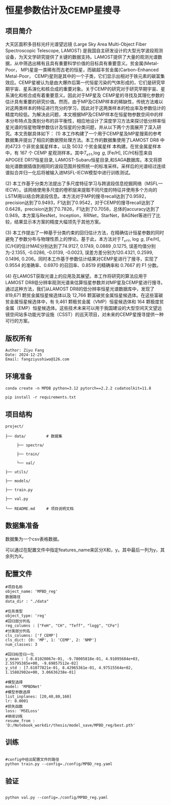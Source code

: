 # 恒星参数估计及CEMP星搜寻

## 项目简介

大天区面积多目标光纤光谱望远镜 (Large Sky Area Multi-Object Fiber Spectroscopic Telescope, LAMOST) 是我国自主研发设计的大型光学波段观测设备，为天文学研究提供了关键的数据支持。LAMOST提供了大量的观测光谱数据，从中筛选出稀有且具有重要科学价值的目标具有重要意义。贫金属(Metal-Poor， MP)星是一类稀有而古老的恒星，而碳超丰贫金属(Carbon-Enhanced Metal-Poor， CEMP)星则是其中的一个子类，它们显示出相对于铁元素的碳富集效应。CEMP星被认为是由大爆炸后第一代恒星污染的气体形成的，它们是研究早期宇宙、星系演化和核合成的重要对象。关于CEMP的研究对于研究早期宇宙、星系演化和核合成有着重要意义。因此对于MP星及 CEMP星的寻找及其理化参数的估计具有重要的研究价值。然而，由于MP及CEMP样本的稀缺性，传统方法难以对这两类样本的特征进行充分的学习，因此对于这两类样本的检出率及参数估计的精度均较低。为解决此问题，本文根据MP及CEMP样本在恒星物参数空间中的样本分布特点及类别分布的非平衡性，相应地设计了深度学习方法来探讨低分辨率恒星光谱的恒星物理参数估计及恒星的分类问题，并从以下两个方面展开了深入研究。本文贡献具体如下：
(1) 本工作构建了一个用于CEMP星及MP星搜索的参考数据集并提出了相应的数据预处理方法。本工作的数据集使用了LAMOST DR8 中的4723 个非贫金属星样本，以及 5032 个贫金属星样
本构建。在贫金属星样本中，有 167 个 CEMP 星观测样本。其中$T_\texttt{eff}$,$\log~g$, [Fe/H], [C/H]标签来自APOGEE DR17恒星目录, LAMOST-Subaru恒星目录,和SAGA数据库。本文将原始光谱数据插值到相同的波段范围并按照统一的标准采样。采样后的光谱经过连续谱拟合并归一化后将被输入进MSFL-IECW模型中进行训练测试。

 (2) 本工作基于分类方法提出了多尺度特征学习与跨波段信息挖掘网络（MSFL—IECW）。该网络使用多尺度的卷积层来提取不同尺度的特征并使用多个方向的LSTM用以结合跨波段信息。本方法对于MP的搜寻recall达到了0.9592，precision达到了0.9493，F1达到了0.9542，对于CEMP的搜寻recall达到了0.6428，precision达到了0.7826，F1达到了0.7058，总体的accuracy达到了0.949。本方案与ResNet，Inception，RRNet，StarNet，BAGNet等进行了比较，结果显示本方案的精度大幅领先于其他方案。

 (3) 本工作提出了一种基于分类约束的回归估计方法，在精确估计恒星参数的同时避免了参数分布与物理性质上的悖论。基于此，本方法对于$T_\texttt{eff}$, $\log~g$, [Fe/H], [C/H]的估计MAE分别达到了74.9127, 0.1749, 0.0889 ,0.1275, 误差均值分别为-2.1355, -0.0286, -0.0139, -0.0023, 误差方差分别为120.4321, 0.2599, 0.1496, 0.206。同时本工作基于参数估计结果对CEMP星进行了搜寻，实现了 0.9554 的准确率、0.6970 的召回率、0.8519 的精确率和 0.7667 的 F1 分数。

 (4) 在LAMOST获取光谱上的应用及其展望。本工作将研究的算法应用于LAMOST DR8低分辨率观测光谱来估算恒星参数并对MP星及CEMP星进行搜寻。通过这种方法，我们从LAMOST DR8的低分辨率恒星光谱数据库中，发现了 819,671 颗贫金属恒星候选体以及 12,766 颗富碳贫金属恒星候选体。在这些富碳贫金属恒星候选体中，有 9,461 颗极贫金属（VMP）恒星候选体和 164 颗极度贫金属（EMP）恒星候选体。这些技术未来可以用于我国建设的大型空间天文望远镜空间站多功能光学设施（CSST）的巡天项目，对未来的CEMP星搜寻提供一种可行的方案。

## 版权所有

```
Author: Ziyu Fang
Date: 2024-12-25
Email: fangziyushiwo@126.com
```

## 环境准备

```
conda create -n MPDB python=3.12 pytorch==2.2.2 cudatoolkit=11.8

pip install -r requirements.txt
```

## 项目结构

```
project/

├── data/         # 数据集

     ├── spectra/

     ├── train/

     └── val/

├── utils/        

├── models/         

├── train.py   

├── val.py   

└── README.md     # 项目说明文档

```

## 数据集准备

数据集为一个csv表格数据。

可以通过在配置文件中指定features_name来区分X和，y。其中最后一列为y，其余列为X。

## 配置文件

```
#项目名称
object_name: 'MPBD_reg'
数据路径
data_dir : "./data"

#任务类型
object_type: 'reg'
#回归部分列名
reg_columns : ["FeH", "CH", "Teff", "logg", "CFe"]
#分类部分列名
cls_columns: ['f_CEMP']
cls_dict: {0: 'MP', 1: 'CEMP', 2: 'NMP'}
num_classes: 3

#回归标签归一化
y_mean : [-8.81020067e-01, -9.78005818e-01, 4.91095684e+03, 2.55795385e+00, -9.69857512e-02]
y_std : [7.61077821e-01, 8.42965361e-01, 4.97515564e+02, 1.15882902e+00, 3.06636238e-01]

#模型选择
model: 'MPBDNet'
#模型参数选择
list_inplanes: [20,40,80,160]
lr: 0.0001
#损失函数
loss: 'MSELoss'
#继续训练
resume_from : 'D:/Notebook_workdir/thesis/model_save/MPBD_reg/best.pth'
```

## 训练

```

#config中给出配置文件的路径
python train.py --config=./config/MPBD_reg.yaml

```

## 验证

```

python val.py --config=./config/MPBD_reg.yaml

```
